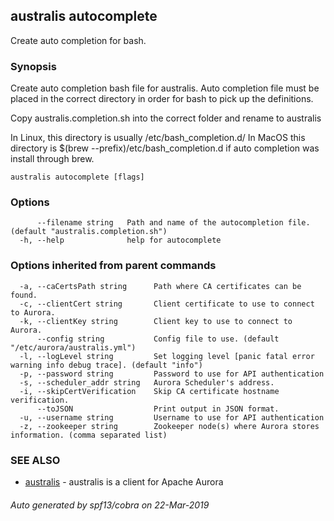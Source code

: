 ## australis autocomplete

Create auto completion for bash.

### Synopsis

Create auto completion bash file for australis. Auto completion file must be placed in the correct
directory in order for bash to pick up the definitions.

Copy australis.completion.sh into the correct folder and rename to australis

In Linux, this directory is usually /etc/bash_completion.d/
In MacOS this directory is $(brew --prefix)/etc/bash_completion.d if auto completion was install through brew.


```
australis autocomplete [flags]
```

### Options

```
      --filename string   Path and name of the autocompletion file. (default "australis.completion.sh")
  -h, --help              help for autocomplete
```

### Options inherited from parent commands

```
  -a, --caCertsPath string      Path where CA certificates can be found.
  -c, --clientCert string       Client certificate to use to connect to Aurora.
  -k, --clientKey string        Client key to use to connect to Aurora.
      --config string           Config file to use. (default "/etc/aurora/australis.yml")
  -l, --logLevel string         Set logging level [panic fatal error warning info debug trace]. (default "info")
  -p, --password string         Password to use for API authentication
  -s, --scheduler_addr string   Aurora Scheduler's address.
  -i, --skipCertVerification    Skip CA certificate hostname verification.
      --toJSON                  Print output in JSON format.
  -u, --username string         Username to use for API authentication
  -z, --zookeeper string        Zookeeper node(s) where Aurora stores information. (comma separated list)
```

### SEE ALSO

* [australis](australis.md)	 - australis is a client for Apache Aurora

###### Auto generated by spf13/cobra on 22-Mar-2019
